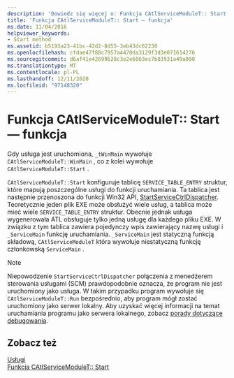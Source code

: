 ```yaml
---
description: 'Dowiedz się więcej o: Funkcja CAtlServiceModuleT:: Start — funkcja'
title: 'Funkcja CAtlServiceModuleT:: Start — funkcja'
ms.date: 11/04/2016
helpviewer_keywords:
- Start method
ms.assetid: b5193a23-41bc-42d2-8d55-3eb43dc62238
ms.openlocfilehash: cfdae47f88c7957a4470da3129f3d3e071614276
ms.sourcegitcommit: d6af41e42699628c3e2e6063ec7b03931a49a098
ms.translationtype: MT
ms.contentlocale: pl-PL
ms.lasthandoff: 12/11/2020
ms.locfileid: "97148320"
---
```

# <a name="catlservicemoduletstart-function"></a>Funkcja CAtlServiceModuleT:: Start — funkcja

Gdy usługa jest uruchomiona, `_tWinMain` wywołuje `CAtlServiceModuleT::WinMain` , co z kolei wywołuje `CAtlServiceModuleT::Start` .

`CAtlServiceModuleT::Start` konfiguruje tablicę `SERVICE_TABLE_ENTRY` struktur, które mapują poszczególne usługi do funkcji uruchamiania. Ta tablica jest następnie przenoszona do funkcji Win32 API, [StartServiceCtrlDispatcher](/windows/win32/api/winsvc/nf-winsvc-startservicectrldispatcherw). Teoretycznie jeden plik EXE może obsłużyć wiele usług, a tablica może mieć wiele `SERVICE_TABLE_ENTRY` struktur. Obecnie jednak usługa wygenerowała ATL obsługuje tylko jedną usługę dla każdego pliku EXE. W związku z tym tablica zawiera pojedynczy wpis zawierający nazwę usługi i `_ServiceMain` funkcję uruchamiania. `_ServiceMain` jest statyczną funkcją składową, `CAtlServiceModuleT` która wywołuje niestatyczną funkcję członkowską `ServiceMain` .

> [!NOTE]
> Niepowodzenie `StartServiceCtrlDispatcher` połączenia z menedżerem sterowania usługami (SCM) prawdopodobnie oznacza, że program nie jest uruchomiony jako usługa. W takim przypadku program wywołuje się `CAtlServiceModuleT::Run` bezpośrednio, aby program mógł zostać uruchomiony jako serwer lokalny. Aby uzyskać więcej informacji na temat uruchamiania programu jako serwera lokalnego, zobacz [porady dotyczące debugowania](../atl/debugging-tips.md).

## <a name="see-also"></a>Zobacz też

[Usługi](../atl/atl-services.md)<br/>
[Funkcja CAtlServiceModuleT:: Start](../atl/reference/catlservicemodulet-class.md#start)
